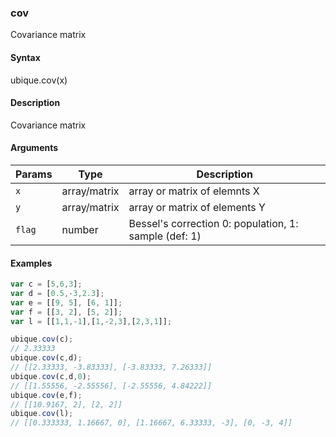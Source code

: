 ### cov

Covariance matrix


#### Syntax

ubique.cov(x)


#### Description

Covariance matrix  



#### Arguments

|Params|Type|Description
|---------|----|-----------
|`x` | array/matrix | array or matrix of elemnts X
|`y` | array/matrix | array or matrix of elements Y
|`flag` | number | Bessel's correction 0: population, 1: sample (def: 1)


#### Examples

```js
var c = [5,6,3];
var d = [0.5,-3,2.3];
var e = [[9, 5], [6, 1]];
var f = [[3, 2], [5, 2]];
var l = [[1,1,-1],[1,-2,3],[2,3,1]];

ubique.cov(c);
// 2.33333
ubique.cov(c,d);
// [[2.33333, -3.83333], [-3.83333, 7.26333]]
ubique.cov(c,d,0);
// [[1.55556, -2.55556], [-2.55556, 4.84222]]
ubique.cov(e,f);
// [[10.9167, 2], [2, 2]]
ubique.cov(l);
// [[0.333333, 1.16667, 0], [1.16667, 6.33333, -3], [0, -3, 4]]
```

